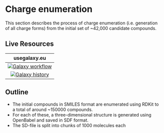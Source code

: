 # Charge enumeration

This section describes the process of charge enumeration (i.e. generation of all charge forms) from the initial set of ~42,000 candidate compounds.


## Live Resources

| usegalaxy.eu | 
|:--------:|
| [![Galaxy workflow](https://img.shields.io/static/v1?label=workflow&message=run&color=blue)](https://usegalaxy.eu/u/sbray/w/charge-enumeration) | 
| [![Galaxy history](https://img.shields.io/static/v1?label=history&message=view&color=blue)](https://usegalaxy.eu/u/sbray/w/charge-enumeration) | 

## Outline

- The initial compounds in SMILES format are enumerated using RDKit to a total of around ~150000 compounds. 
- For each of these, a three-dimensional structure is generated using OpenBabel and saved in SDF format.
- The SD-file is split into chunks of 1000 molecules each
